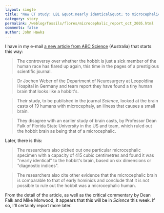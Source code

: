 ```yaml
---
layout: single 
title: "New CT study: LB1 &quot;nearly identical&quot; to microcephalic" 
category: story
permalink: /weblog/fossils/flores/microcephalic_report_oct_2005.html
comments: false 
author: John Hawks 
---
```



<p>
I have in my e-mail <a href="http://abc.net.au/science/news/ancient/AncientRepublish_1481512.htm">a new article from ABC Science</a> (Australia) that starts this way: 
</p>

<blockquote>The controversy over whether the hobbit is just a sick member of the human race has flared up again, this time in the pages of a prestigious scientific journal.</blockquote>

<blockquote>Dr Jochen Weber of the Department of Neurosurgery at Leopoldina Hospital in Germany and team report they have found a tiny human brain that looks like a hobbit's.</blockquote>

<blockquote>Their study, to be published in the journal <i>Science</i>, looked at the brain casts of 19 humans with microcephaly, an illness that causes a small brain.</blockquote>

<blockquote>They disagree with an earlier study of brain casts, by Professor Dean Falk of Florida State University in the US and team, which ruled out the hobbit brain as being that of a microcephalic.</blockquote>

<p>
Later, there is this: 
</p>

<blockquote>The researchers also picked out one particular microcephalic specimen with a capacity of 415 cubic centimetres and found it was "nearly identical" to the hobbit's brain, based on six dimensions or "diagnostic indices".</blockquote>

<blockquote>The researchers also cite other evidence that the microcephalic brain is comparable to that of early hominids and conclude that it is not possible to rule out the hobbit was a microcephalic human.</blockquote>

<p>
From the detail of the article, as well as the critical commentary by Dean Falk and Mike Morwood, it appears that this will be in <i>Science</i> this week. If so, I'll certainly report more later. 
</p>

